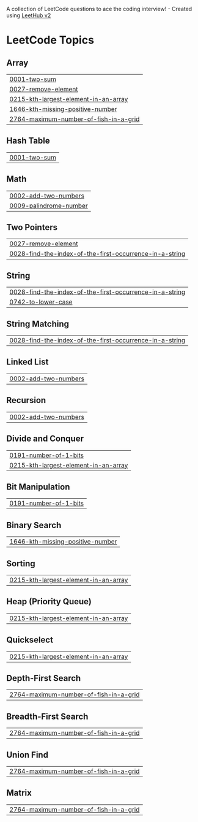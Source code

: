 A collection of LeetCode questions to ace the coding interview! - Created using [LeetHub v2](https://github.com/arunbhardwaj/LeetHub-2.0)
<!---LeetCode Topics Start-->
# LeetCode Topics
## Array
|  |
| ------- |
| [0001-two-sum](https://github.com/SreelekshmiNair/Leetcode/tree/master/0001-two-sum) |
| [0027-remove-element](https://github.com/SreelekshmiNair/Leetcode/tree/master/0027-remove-element) |
| [0215-kth-largest-element-in-an-array](https://github.com/SreelekshmiNair/Leetcode/tree/master/0215-kth-largest-element-in-an-array) |
| [1646-kth-missing-positive-number](https://github.com/SreelekshmiNair/Leetcode/tree/master/1646-kth-missing-positive-number) |
| [2764-maximum-number-of-fish-in-a-grid](https://github.com/SreelekshmiNair/Leetcode/tree/master/2764-maximum-number-of-fish-in-a-grid) |
## Hash Table
|  |
| ------- |
| [0001-two-sum](https://github.com/SreelekshmiNair/Leetcode/tree/master/0001-two-sum) |
## Math
|  |
| ------- |
| [0002-add-two-numbers](https://github.com/SreelekshmiNair/Leetcode/tree/master/0002-add-two-numbers) |
| [0009-palindrome-number](https://github.com/SreelekshmiNair/Leetcode/tree/master/0009-palindrome-number) |
## Two Pointers
|  |
| ------- |
| [0027-remove-element](https://github.com/SreelekshmiNair/Leetcode/tree/master/0027-remove-element) |
| [0028-find-the-index-of-the-first-occurrence-in-a-string](https://github.com/SreelekshmiNair/Leetcode/tree/master/0028-find-the-index-of-the-first-occurrence-in-a-string) |
## String
|  |
| ------- |
| [0028-find-the-index-of-the-first-occurrence-in-a-string](https://github.com/SreelekshmiNair/Leetcode/tree/master/0028-find-the-index-of-the-first-occurrence-in-a-string) |
| [0742-to-lower-case](https://github.com/SreelekshmiNair/Leetcode/tree/master/0742-to-lower-case) |
## String Matching
|  |
| ------- |
| [0028-find-the-index-of-the-first-occurrence-in-a-string](https://github.com/SreelekshmiNair/Leetcode/tree/master/0028-find-the-index-of-the-first-occurrence-in-a-string) |
## Linked List
|  |
| ------- |
| [0002-add-two-numbers](https://github.com/SreelekshmiNair/Leetcode/tree/master/0002-add-two-numbers) |
## Recursion
|  |
| ------- |
| [0002-add-two-numbers](https://github.com/SreelekshmiNair/Leetcode/tree/master/0002-add-two-numbers) |
## Divide and Conquer
|  |
| ------- |
| [0191-number-of-1-bits](https://github.com/SreelekshmiNair/Leetcode/tree/master/0191-number-of-1-bits) |
| [0215-kth-largest-element-in-an-array](https://github.com/SreelekshmiNair/Leetcode/tree/master/0215-kth-largest-element-in-an-array) |
## Bit Manipulation
|  |
| ------- |
| [0191-number-of-1-bits](https://github.com/SreelekshmiNair/Leetcode/tree/master/0191-number-of-1-bits) |
## Binary Search
|  |
| ------- |
| [1646-kth-missing-positive-number](https://github.com/SreelekshmiNair/Leetcode/tree/master/1646-kth-missing-positive-number) |
## Sorting
|  |
| ------- |
| [0215-kth-largest-element-in-an-array](https://github.com/SreelekshmiNair/Leetcode/tree/master/0215-kth-largest-element-in-an-array) |
## Heap (Priority Queue)
|  |
| ------- |
| [0215-kth-largest-element-in-an-array](https://github.com/SreelekshmiNair/Leetcode/tree/master/0215-kth-largest-element-in-an-array) |
## Quickselect
|  |
| ------- |
| [0215-kth-largest-element-in-an-array](https://github.com/SreelekshmiNair/Leetcode/tree/master/0215-kth-largest-element-in-an-array) |
## Depth-First Search
|  |
| ------- |
| [2764-maximum-number-of-fish-in-a-grid](https://github.com/SreelekshmiNair/Leetcode/tree/master/2764-maximum-number-of-fish-in-a-grid) |
## Breadth-First Search
|  |
| ------- |
| [2764-maximum-number-of-fish-in-a-grid](https://github.com/SreelekshmiNair/Leetcode/tree/master/2764-maximum-number-of-fish-in-a-grid) |
## Union Find
|  |
| ------- |
| [2764-maximum-number-of-fish-in-a-grid](https://github.com/SreelekshmiNair/Leetcode/tree/master/2764-maximum-number-of-fish-in-a-grid) |
## Matrix
|  |
| ------- |
| [2764-maximum-number-of-fish-in-a-grid](https://github.com/SreelekshmiNair/Leetcode/tree/master/2764-maximum-number-of-fish-in-a-grid) |
<!---LeetCode Topics End-->